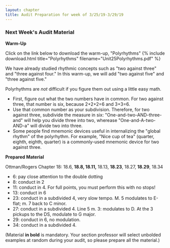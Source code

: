 ```yaml
---
layout: chapter
title: Audit Preparation for week of 3/25/19-3/29/19
---
```


### Next Week's Audit Material

**Warm-Up**

Click on the link below to download the warm-up, "Polyrhythms"
{% include download.html title="Polyrhythms" filename="Unit25Polyrhythms.pdf" %}

We have already studied rhythmic concepts such as "two against three" and "three against four." In this warm-up, we will add "two against five" and "three against five."

Polyrhythms are *not* difficult if you figure them out using a little easy math. 
- First, figure out what the two numbers have in common. For two against three, that number is six, because 2+2+2=6 and 3+3=6. 
- Use that common number as your subdivision. Therefore, for two against three, subdivide the measure in six: "One-and-two-AND-three-and" will help you divide three into two, wherease "One-and-A-two-AND-a" will divide two into three.
- Some people find mnemonic devices useful in internalizing the "global rhythm" of the polyrhythm. For example, "Nice cup of tea" (quarter, eighth, eighth, quarter) is a commonly-used mnemonic device for two against three.

**Prepared Material**

Ottman/Rogers Chapter 18: 18.6, **18.8, 18.11,** 18.13, **18.23**, 18.27, **18.29**, 18.34

- 6: pay close attention to the double dotting 
- 8: conduct in 2
- 11: conduct in 4. For full points, you must perform this with no stops!
- 13: conduct in 6
- 23: conduct in a subdivided 4, very slow tempo. M. 5 modulates to E-flat; m. 7 back to C minor.
- 27: conduct in a subdivided 4. Line 5 m. 3: modulates to D. At the 3 pickups to the DS, modulate to G major.
- 29: conduct in 6, no modulation.
- 34: conduct in a subdivided 4.




(Material **in bold** is mandatory. Your section professor will select unbolded examples at random during your audit, so please prepare all the material.)
